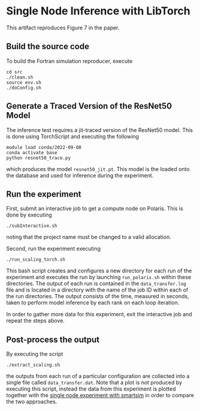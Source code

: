 # Single Node Inference with LibTorch
This artifact reproduces Figure 7 in the paper.


## Build the source code
To build the Fortran simulation reproducer, execute
```
cd src
./clean.sh
source env.sh
./doConfig.sh
```

## Generate a Traced Version of the ResNet50 Model
The inference test requires a jit-traced version of the ResNet50 model. This is done using TorchScript and executing the following
```
module load conda/2022-09-08
conda activate base
python resnet50_trace.py
```
which produces the model `resnet50_jit.pt`. This model is the loaded onto the database and used for inference during the experiment.

## Run the experiment
First, submit an interactive job to get a compute node on Polaris. This is done by executing
```
./subInteractive.sh
```
 noting that the project name must be changed to a valid allocation.
 
 Second, run the experiment executing
 ```
 ./run_scaling_torch.sh
 ```
 This bash script creates and configures a new directory for each run of the experiment and executes the run by launching `run_polaris.sh` within these directories.
 The output of each run is contained in the `data_transfer.log` file and is located in a directory with the name of the job ID within each of the run directories. 
 The output consists of the time, measured in seconds, taken to perform model inference by each rank on each loop iteration.
 
 
 In order to gather more data for this experiment, exit the interactive job and repeat the steps above.
 
 ## Post-process the output
 By executing the script
 ```
 ./extract_scaling.sh
 ```
 the outputs from each run of a particular configuration are collected into a single file called `data_transfer.dat`.
 Note that a plot is not produced by executing this script, instead the data from this experiment is plotted together with the [single node experiment with smartsim](../single_node_smartsim/extract_scaling.sh) in order to compare the two approaches.
 
 
